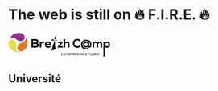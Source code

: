 <!-- .slide: class="first-slide" -->

# **The web is still on 🔥 F.I.R.E. 🔥**

<img src="./assets/images/logo-breizhcamp.png" width="40%" />

## **Université**
